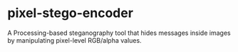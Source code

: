 # pixel-stego-encoder
A Processing-based steganography tool that hides messages inside images by manipulating pixel-level RGB/alpha values.
